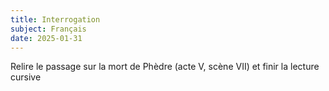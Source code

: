 ```yaml
---
title: Interrogation
subject: Français
date: 2025-01-31
---
```


Relire le passage sur la mort de Phèdre (acte V, scène VII) et finir la lecture cursive

